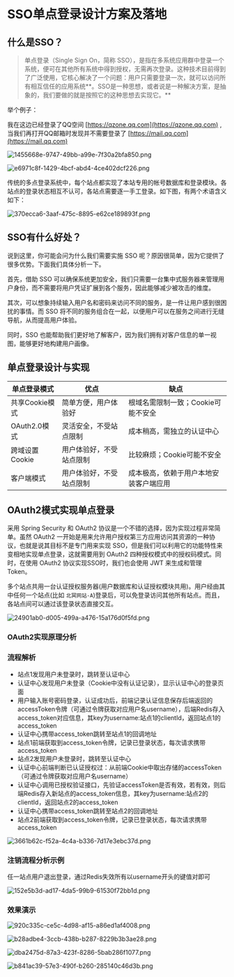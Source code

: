 # SSO单点登录设计方案及落地

## 什么是SSO？


> 单点登录（Single Sign On，简称 SSO），是指在多系统应用群中登录一个系统，便可在其他所有系统中得到授权，无需再次登录。这种技术目前得到了广泛使用，它核心解决了一个问题：用户只需要登录一次，就可以访问所有相互信任的应用系统**。SSO是一种思想，或者说是一种解决方案，是抽象的，我们要做的就是按照它的这种思想去实现它。**
>



举个例子：



我在这边已经登录了QQ空间 [https://qzone.qq.com](https://qzone.qq.com) , 当我们再打开QQ邮箱时发现并不需要登录了 [https://mail.qq.com](https://mail.qq.com)



![1455668e-9747-49bb-a99e-7f30a2bfa850.png](./img/ehm5_G2YoV7zT4l5/1737452404575-7c6d1ba0-ee9f-4004-90b4-e5beeaa88119-777772.png)



![e6971c8f-1429-4bcf-abd4-4ce402dcf226.png](./img/ehm5_G2YoV7zT4l5/1737452404673-bff60c65-a6fe-4a27-9ea5-001179ef7e91-138396.png)



传统的多点登录系统中，每个站点都实现了本站专用的帐号数据库和登录模块。各站点的登录状态相互不认可，各站点需要逐一手工登录。如下图，有两个术语含义如下：



![370ecca6-3aaf-475c-8895-e62ce189893f.png](./img/ehm5_G2YoV7zT4l5/1737452404614-1e66aa00-5a01-46f3-b462-ed34dfdb21ab-761680.png)



## SSO有什么好处？


说到这里，你可能会问为什么我们需要实施 SSO 呢？原因很简单，因为它提供了很多优势。下面我们具体分析一下。



首先，借助 SSO 可以确保系统更加安全，我们只需要一台集中式服务器来管理用户身份，而不需要将用户凭证扩展到各个服务，因此能够减少被攻击的维度。



其次，可以想象持续输入用户名和密码来访问不同的服务，是一件让用户感到很困扰的事情。而 SSO 将不同的服务组合在一起，以便用户可以在服务之间进行无缝导航，从而提高用户体验。



同时，SSO 也能帮助我们更好地了解客户，因为我们拥有对客户信息的单一视图，能够更好地构建用户画像。



## 单点登录设计与实现
| 单点登录模式 | 优点 | 缺点 |
| --- | --- | --- |
| 共享Cookie模式 | 简单方便，用户体验好 | 根域名需限制一致；Cookie可能不安全 |
| OAuth2.0模式 | 灵活安全，不受站点限制 | 成本稍高，需独立的认证中心 |
| 跨域设置Cookie | 用户体验好，不受站点限制 | 比较麻烦；Cookie可能不安全 |
| 客户端模式 | 用户体验好，不受站点限制 | 成本极高，依赖于用户本地安装客户端应用 |




## OAuth2模式实现单点登录


采用 Spring Security 和 OAuth2 协议是一个不错的选择，因为实现过程非常简单。虽然 OAuth2 一开始是用来允许用户授权第三方应用访问其资源的一种协议，也就是说其目标不是专门用来实现 SSO，但是我们可以利用它的功能特性来变相地实现单点登录，这就需要用到 OAuth2 四种授权模式中的授权码模式。同时，在使用 OAuth2 协议实现SSO时，我们也会使用 JWT 来生成和管理 Token。



多个站点共用一台认证授权服务器(用户数据库和认证授权模块共用)。用户经由其中任何一个站点(比如 `北冥网站-A`)登录后，可以免登录访问其他所有站点。而且，各站点间可以通过该登录状态直接交互。



![24901ab0-d005-499a-a476-15a176d0f5fd.png](./img/ehm5_G2YoV7zT4l5/1737452404610-46456d57-18ce-4102-aed4-700d7b4d149c-534131.png)



### OAuth2实现原理分析


### 流程解析


+ 站点1发现用户未登录时，跳转至认证中心
+ 认证中心发现用户未登录（Cookie中没有认证记录），显示认证中心的登录页面
+ 用户输入账号密码登录，认证成功后，前端记录认证信息保存后端返回的accessToken令牌（可通过令牌获取对应用户名username），后端Redis存入access_token对应信息，其key为username:站点1的clientId，返回站点1的access_token
+ 认证中心携带access_token跳转至站点1的回调地址
+ 站点1前端获取到access_token令牌，记录已登录状态，每次请求携带access_token
+ 站点2发现用户未登录时，跳转至认证中心
+ 认证中心前端判断已认证授权过：从前端Cookie中取出存储的accessToken（可通过令牌获取对应用户名username）
+ 认证中心调用已授权验证接口，先验证accessToken是否有效，若有效，则后端Redis存入新站点的access_token信息，其key为username:站点2的clientId，返回站点2的access_token
+ 认证中心携带access_token跳转至站点2的回调地址
+ 站点2前端获取到access_token令牌，记录已登录状态，每次请求携带access_token



![3661b62c-f52a-4c4a-b336-7d17e3ebc37d.png](./img/ehm5_G2YoV7zT4l5/1737452404716-9496afc2-1f29-4a6f-bc87-0072717eb19d-659960.png)



### 注销流程分析示例


任一站点用户退出登录，通过Redis失效所有以username开头的键值对即可



![152e5b3d-ad17-4da5-99b9-61530f72bb1d.png](./img/ehm5_G2YoV7zT4l5/1737452404580-15d15d36-8735-4055-b7aa-5b961a69db14-320912.png)



### 效果演示


![920c335c-ce5c-4d98-af15-a86ed1af4008.png](./img/ehm5_G2YoV7zT4l5/1737452404628-20ba3a54-5ecf-47a2-97f3-3ddf9d06ed82-778180.png)



![b28adbe4-3ccb-438b-b287-8229b3b3ae28.png](./img/ehm5_G2YoV7zT4l5/1737452404681-a5e4affe-e22a-4f21-a03b-53e7a25dda96-080412.png)



![dba2475d-87a3-423f-8286-5bab286f1077.png](./img/ehm5_G2YoV7zT4l5/1737452404622-3a27f8b0-1718-4bb2-ac15-1b8105db6dc4-943993.png)



![b841ac39-57e3-490f-b260-285140c46d3b.png](./img/ehm5_G2YoV7zT4l5/1737452404666-ef960462-dfdb-4889-98f1-71a6707e01b0-088145.png)

